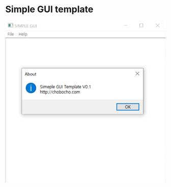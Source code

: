 # Simple GUI template
![screen shot](https://github.com/chobocho/simplegui/blob/master/doc/screenshot.png)